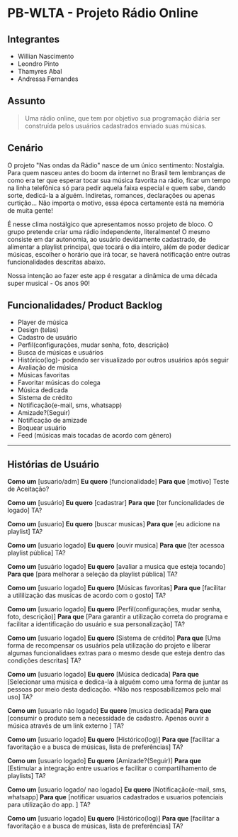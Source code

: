 # PB-WLTA - Projeto Rádio Online

## Integrantes
- Willian Nascimento
- Leondro Pinto
- Thamyres Abal 
- Andressa Fernandes

## Assunto
> Uma rádio online, que tem por objetivo sua programação diária ser construída pelos usuários cadastrados enviado suas músicas.


## Cenário

O projeto "Nas ondas da Rádio" nasce de um único sentimento: Nostalgia. Para quem nasceu antes do boom da internet no Brasil tem lembranças de como era ter que esperar tocar sua música favorita na rádio, ficar um tempo na linha telefônica só para pedir aquela faixa especial e quem sabe, dando sorte, dedicá-la a alguém. Indiretas, romances, declarações ou apenas curtição... Não importa o motivo, essa época certamente está na memória de muita gente!

É nesse clima nostálgico que apresentamos nosso projeto de bloco. O grupo pretende criar uma rádio independente, literalmente! O mesmo consiste em dar autonomia, ao usuário devidamente cadastrado, de alimentar a playlist principal, que tocará o dia inteiro, além de poder dedicar músicas, escolher o horário que irá tocar, se haverá notificação entre outras funcionalidades  descritas abaixo. 

Nossa intenção ao fazer este app é resgatar a dinâmica de uma década super musical - Os anos 90! 

## Funcionalidades/ Product Backlog
- Player de música
- Design (telas)
- Cadastro de usuário
- Perfil(configurações, mudar senha, foto, descrição)
- Busca de músicas e usuários 
- Histórico(log)- podendo ser visualizado por outros usuários após seguir
- Avaliação de música
- Músicas favoritas
- Favoritar músicas do colega 
- Música dedicada
- Sistema de crédito
- Notificação(e-mail, sms, whatsapp)
- Amizade?(Seguir)
- Notificação de amizade
- Boquear usuário
- Feed (músicas mais tocadas de acordo com gênero)

----------------------------------------------

## Histórias de Usuário

**Como um** [usuario/adm]
**Eu quero** [funcionalidade]
**Para que** [motivo]
Teste de Aceitação?

**Como um** [usuário]
**Eu quero** [cadastrar]
**Para que** [ter funcionalidades de logado]
TA?

**Como um** [usuario]
**Eu quero** [buscar musicas]
**Para que** [eu adicione na playlist]
TA?

**Como um** [usuario logado]
**Eu quero** [ouvir musica]
**Para que** [ter acessoa playlist pública]
TA?

**Como um** [usuário logado]
**Eu quero** [avaliar a musica que esteja tocando]
**Para que** [para melhorar a seleção da playlist pública]
TA?

**Como um** [usuario logado]
**Eu quero** [Músicas favoritas]
**Para que** [facilitar a utililização das musicas de acordo com o gosto]
TA?

**Como um** [usuario logado]
**Eu quero** [Perfil(configurações, mudar senha, foto, descrição)]
**Para que** [Para garantir a utilização correta do programa e facilitar a identificação do usuário e sua personalização]
TA?

**Como um** [usuario logado]
**Eu quero** [Sistema de crédito]
**Para que** [Uma forma de recompensar os usuários pela utilização do projeto e liberar algumas funcionalidaes extras para o mesmo desde que esteja dentro das condições descritas]
TA?

**Como um** [usuario logado]
**Eu quero** [Música dedicada]
**Para que** [Selecionar uma música e dedica-la à alguém como uma forma de juntar as pessoas por meio desta dedicação. *Não nos resposabilizamos pelo mal uso]
TA?

**Como um** [usuario não logado]
**Eu quero** [musica dedicada]
**Para que** [consumir o produto sem a necessidade de cadastro. Apenas ouvir a música através de um link externo ]
TA?

**Como um** [usuario logado]
**Eu quero** [Histórico(log)]
**Para que** [facilitar a favoritação e a busca de músicas, lista de preferências]
TA?

**Como um** [usuario logado]
**Eu quero** [Amizade?(Seguir)]
**Para que** [Estimular a integração entre usuarios e facilitar o compartilhamento de playlists]
TA?

**Como um** [usuario logado/ nao logado]
**Eu quero** [Notificação(e-mail, sms, whatsapp]
**Para que** [notificar usuarios cadastrados e usuarios potenciais para utilização do app. ]
TA?

**Como um** [usuario logado]
**Eu quero** [Histórico(log)]
**Para que** [facilitar a favoritação e a busca de músicas, lista de preferências]
TA?



